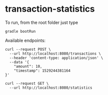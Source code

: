 # transaction-statistics

To run, from the root folder just type 

`gradle bootRun`

Available endpoints: 

```
curl --request POST \
  --url http://localhost:8080/transactions \
  --header 'content-type: application/json' \
  --data '{
	"amount": 10,
	"timestamp": 1529244381164
}'
```

```
curl --request GET \
  --url http://localhost:8080/statistics
```